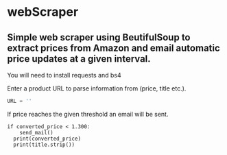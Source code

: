 # webScraper

## Simple web scraper using BeutifulSoup to extract prices from Amazon and email automatic price updates at a given interval.

You will need to install requests and bs4

Enter a product URL to parse information from (price, title etc.).

```python
URL = ''
```

If price reaches the given threshold an email will be sent.

```
if converted_price < 1.300:
    send_mail()
  print(converted_price)
  print(title.strip())
```
